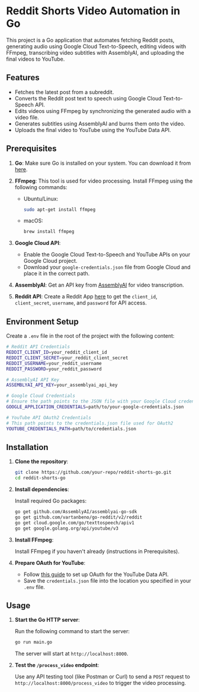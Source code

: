 
# Reddit Shorts Video Automation in Go

This project is a Go application that automates fetching Reddit posts, generating audio using Google Cloud Text-to-Speech, editing videos with FFmpeg, transcribing video subtitles with AssemblyAI, and uploading the final videos to YouTube.

## Features

- Fetches the latest post from a subreddit.
- Converts the Reddit post text to speech using Google Cloud Text-to-Speech API.
- Edits videos using FFmpeg by synchronizing the generated audio with a video file.
- Generates subtitles using AssemblyAI and burns them onto the video.
- Uploads the final video to YouTube using the YouTube Data API.

## Prerequisites

1. **Go**: Make sure Go is installed on your system. You can download it from [here](https://golang.org/dl/).
   
2. **FFmpeg**: This tool is used for video processing. Install FFmpeg using the following commands:

    - Ubuntu/Linux:
      ```bash
      sudo apt-get install ffmpeg
      ```
    - macOS:
      ```bash
      brew install ffmpeg
      ```

3. **Google Cloud API**:
   - Enable the Google Cloud Text-to-Speech and YouTube APIs on your Google Cloud project.
   - Download your `google-credentials.json` file from Google Cloud and place it in the correct path.

4. **AssemblyAI**: Get an API key from [AssemblyAI](https://www.assemblyai.com/) for video transcription.

5. **Reddit API**: Create a Reddit App [here](https://www.reddit.com/prefs/apps) to get the `client_id`, `client_secret`, `username`, and `password` for API access.

## Environment Setup

Create a `.env` file in the root of the project with the following content:

```bash
# Reddit API Credentials
REDDIT_CLIENT_ID=your_reddit_client_id
REDDIT_CLIENT_SECRET=your_reddit_client_secret
REDDIT_USERNAME=your_reddit_username
REDDIT_PASSWORD=your_reddit_password

# AssemblyAI API Key
ASSEMBLYAI_API_KEY=your_assemblyai_api_key

# Google Cloud Credentials
# Ensure the path points to the JSON file with your Google Cloud credentials
GOOGLE_APPLICATION_CREDENTIALS=path/to/your-google-credentials.json

# YouTube API OAuth2 Credentials
# This path points to the credentials.json file used for OAuth2
YOUTUBE_CREDENTIALS_PATH=path/to/credentials.json
```

## Installation

1. **Clone the repository**:

   ```bash
   git clone https://github.com/your-repo/reddit-shorts-go.git
   cd reddit-shorts-go
   ```

2. **Install dependencies**:

   Install required Go packages:

   ```bash
   go get github.com/AssemblyAI/assemblyai-go-sdk
   go get github.com/vartanbeno/go-reddit/v2/reddit
   go get cloud.google.com/go/texttospeech/apiv1
   go get google.golang.org/api/youtube/v3
   ```

3. **Install FFmpeg**:
   
   Install FFmpeg if you haven't already (instructions in Prerequisites).

4. **Prepare OAuth for YouTube**:

   - Follow [this guide](https://developers.google.com/youtube/v3/guides/auth/server-side-web-apps) to set up OAuth for the YouTube Data API.
   - Save the `credentials.json` file into the location you specified in your `.env` file.

## Usage

1. **Start the Go HTTP server**:

   Run the following command to start the server:

   ```bash
   go run main.go
   ```

   The server will start at `http://localhost:8000`.

2. **Test the `/process_video` endpoint**:

   Use any API testing tool (like Postman or Curl) to send a `POST` request to `http://localhost:8000/process_video` to trigger the video processing.
